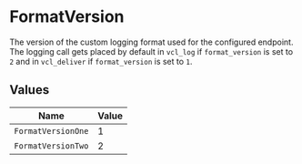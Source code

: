 # FormatVersion

The version of the custom logging format used for the configured endpoint. The logging call gets placed by default in `vcl_log` if `format_version` is set to `2` and in `vcl_deliver` if `format_version` is set to `1`.



## Values

| Name               | Value              |
| ------------------ | ------------------ |
| `FormatVersionOne` | 1                  |
| `FormatVersionTwo` | 2                  |